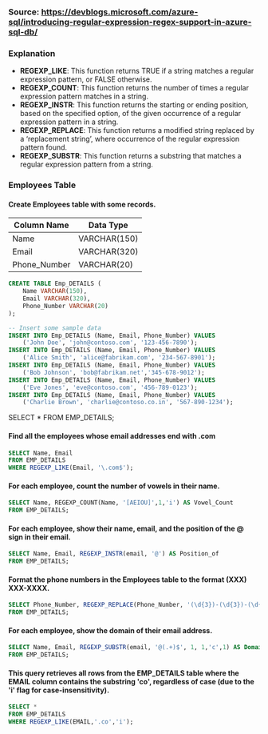 ### Source: https://devblogs.microsoft.com/azure-sql/introducing-regular-expression-regex-support-in-azure-sql-db/

### Explanation
* **REGEXP_LIKE**: This function returns TRUE if a string matches a regular expression pattern, or FALSE otherwise.
* **REGEXP_COUNT**: This function returns the number of times a regular expression pattern matches in a string.
* **REGEXP_INSTR**: This function returns the starting or ending position, based on the specified option, of the given occurrence of a regular expression pattern in a string.
* **REGEXP_REPLACE**: This function returns a modified string replaced by a ‘replacement string’, where occurrence of the regular expression pattern found.
* **REGEXP_SUBSTR**: This function returns a substring that matches a regular expression pattern from a string.


### Employees Table
#### Create Employees table with some records.
| Column Name    | Data Type    |
|----------------|--------------|
| Name           | VARCHAR(150) |
| Email          | VARCHAR(320) |
| Phone_Number   | VARCHAR(20)  |

```sql
CREATE TABLE Emp_DETAILS (
    Name VARCHAR(150),
    Email VARCHAR(320),
    Phone_Number VARCHAR(20)
);
```
```sql
-- Insert some sample data
INSERT INTO Emp_DETAILS (Name, Email, Phone_Number) VALUES
    ('John Doe', 'john@contoso.com', '123-456-7890');
INSERT INTO Emp_DETAILS (Name, Email, Phone_Number) VALUES
    ('Alice Smith', 'alice@fabrikam.com', '234-567-8901');
INSERT INTO Emp_DETAILS (Name, Email, Phone_Number) VALUES
    ('Bob Johnson', 'bob@fabrikam.net','345-678-9012');
INSERT INTO Emp_DETAILS (Name, Email, Phone_Number) VALUES
    ('Eve Jones', 'eve@contoso.com', '456-789-0123');
INSERT INTO Emp_DETAILS (Name, Email, Phone_Number) VALUES
    ('Charlie Brown', 'charlie@contoso.co.in', '567-890-1234');
```

SELECT * FROM EMP_DETAILS;

#### Find all the employees whose email addresses end with .com
```sql
SELECT Name, Email
FROM EMP_DETAILS
WHERE REGEXP_LIKE(Email, '\.com$');
```

#### For each employee, count the number of vowels in their name.
```sql
SELECT Name, REGEXP_COUNT(Name, '[AEIOU]',1,'i') AS Vowel_Count
FROM EMP_DETAILS;
```
#### For each employee, show their name, email, and the position of the @ sign in their email.
```sql
SELECT Name, Email, REGEXP_INSTR(email, '@') AS Position_of
FROM EMP_DETAILS;
```
#### Format the phone numbers in the Employees table to the format (XXX) XXX-XXXX.
```sql
SELECT Phone_Number, REGEXP_REPLACE(Phone_Number, '(\d{3})-(\d{3})-(\d{4})', '(\1) \2-\3',1) AS Phone_Format
FROM EMP_DETAILS;
```
#### For each employee, show the domain of their email address.
```sql
SELECT Name, Email, REGEXP_SUBSTR(email, '@(.+)$', 1, 1,'c',1) AS Domain
FROM EMP_DETAILS;
```
#### This query retrieves all rows from the EMP_DETAILS table where the EMAIL column contains the substring 'co', regardless of case (due to the 'i' flag for case-insensitivity).
```sql
SELECT *
FROM EMP_DETAILS
WHERE REGEXP_LIKE(EMAIL,'.co','i');
```
